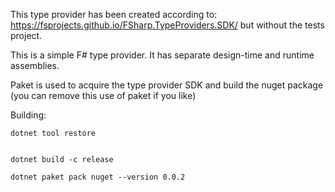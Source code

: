This type provider has been created according to: https://fsprojects.github.io/FSharp.TypeProviders.SDK/
but without the tests project.

This is a simple F# type provider.  It has separate design-time and runtime assemblies.

Paket is used to acquire the type provider SDK and build the nuget package (you can remove this use of paket if you like)

Building:

    dotnet tool restore
    
    
    dotnet build -c release

    dotnet paket pack nuget --version 0.0.2
